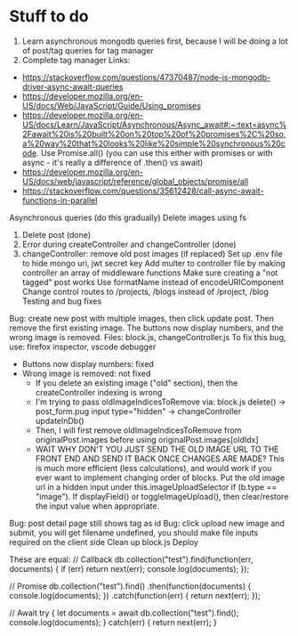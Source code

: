# Stuff to do
1. Learn asynchronous mongodb queries first, because I will be doing a lot of post/tag queries for tag manager
2. Complete tag manager
Links:
- https://stackoverflow.com/questions/47370487/node-js-mongodb-driver-async-await-queries
- https://developer.mozilla.org/en-US/docs/Web/JavaScript/Guide/Using_promises
- https://developer.mozilla.org/en-US/docs/Learn/JavaScript/Asynchronous/Async_await#:~:text=async%2Fawait%20is%20built%20on%20top%20of%20promises%2C%20so,a%20way%20that%20looks%20like%20simple%20synchronous%20code.
Use Promise.all() (you can use this either with promises or with async - it's really a difference of .then() vs await)
- https://developer.mozilla.org/en-US/docs/web/javascript/reference/global_objects/promise/all
- https://stackoverflow.com/questions/35612428/call-async-await-functions-in-parallel

Asynchronous queries (do this gradually)
Delete images using fs
1. Delete post (done)
2. Error during createController and changeController (done)
3. changeController: remove old post images (if replaced)
Set up .env file to hide mongo uri, jwt secret key
Add multer to controller file by making controller an array of middleware functions
Make sure creating a "not tagged" post works
Use formatName instead of encodeURIComponent
Change control routes to /projects, /blogs instead of /project, /blog
Testing and bug fixes

Bug: create new post with multiple images, then click update post. Then remove the first existing image. The buttons now display numbers, and the wrong image is removed.
Files: block.js, changeController.js
To fix this bug, use: firefox inspector, vscode debugger
- Buttons now display numbers: fixed
- Wrong image is removed: not fixed
  - If you delete an existing image ("old" section), then the createController indexing is wrong
  - I'm trying to pass oldImageIndicesToRemove via: block.js delete() -> post_form.pug input type="hidden" -> changeController updateInDb()
  - Then, I will first remove oldImageIndicesToRemove from originalPost.images before using originalPost.images[oldIdx]
  - WAIT WHY DON'T YOU JUST SEND THE OLD IMAGE URL TO THE FRONT END AND SEND IT BACK ONCE CHANGES ARE MADE? This is much more efficient (less calculations), and would work if you ever want to implement changing order of blocks. Put the old image url in a hidden input under this.imageUploadSelector if (b.type == "image"). If displayField() or toggleImageUpload(), then clear/restore the input value when appropriate.

Bug: post detail page still shows tag as id
Bug: click upload new image and submit, you will get filename undefined, you should make file inputs required on the client side
Clean up block.js
Deploy

These are equal:
// Callback
db.collection("test").find(function(err, documents) {
  if (err) return next(err);
  console.log(documents);
});

// Promise
db.collection("test").find()
.then(function(documents) {
  console.log(documents);
})
.catch(function(err) {
  return next(err);
});

// Await
try {
  let documents = await db.collection("test").find();
  console.log(documents);
} catch(err) {
  return next(err);
}
